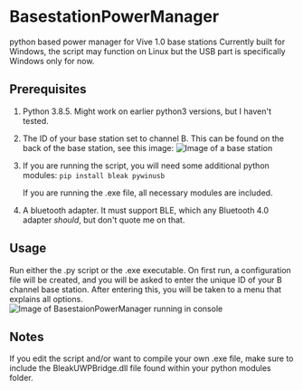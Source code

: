 # BasestationPowerManager
python based power manager for Vive 1.0 base stations
Currently built for Windows, the script may function on Linux but the USB part is specifically Windows only for now.

## Prerequisites
1) Python 3.8.5. Might work on earlier python3 versions, but I haven't tested.
2) The ID of your base station set to channel B. This can be found on the back of the base station, see this image: ![Image of a base station](https://i.imgur.com/yUDwfBD.jpg)
3) If you are running the script, you will need some additional python modules:
  `pip install bleak pywinusb`
  
    If you are running the .exe file, all necessary modules are included.

4) A bluetooth adapter. It must support BLE, which any Bluetooth 4.0 adapter *should*, but don't quote me on that.
## Usage
Run either the .py script or the .exe executable. On first run, a configuration file will be created, and you will be asked to enter the unique ID of your B channel base station. After entering this, you will be taken to a menu that explains all options. ![Image of BasestaionPowerManager running in console](https://i.imgur.com/rMilQxD.png)

## Notes
If you edit the script and/or want to compile your own .exe file, make sure to include the BleakUWPBridge.dll file found within your python modules folder.
